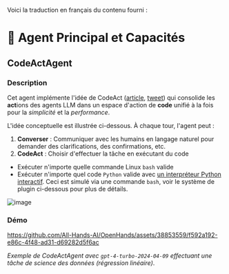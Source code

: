 Voici la traduction en français du contenu fourni :

# 🧠 Agent Principal et Capacités

## CodeActAgent

### Description

Cet agent implémente l'idée de CodeAct ([article](https://arxiv.org/abs/2402.01030), [tweet](https://twitter.com/xingyaow_/status/1754556835703751087)) qui consolide les **act**ions des agents LLM dans un espace d'action de **code** unifié à la fois pour la _simplicité_ et la _performance_.

L'idée conceptuelle est illustrée ci-dessous. À chaque tour, l'agent peut :

1. **Converser** : Communiquer avec les humains en langage naturel pour demander des clarifications, des confirmations, etc.
2. **CodeAct** : Choisir d'effectuer la tâche en exécutant du code

- Exécuter n'importe quelle commande Linux `bash` valide
- Exécuter n'importe quel code `Python` valide avec [un interpréteur Python interactif](https://ipython.org/). Ceci est simulé via une commande `bash`, voir le système de plugin ci-dessous pour plus de détails.

![image](https://github.com/All-Hands-AI/OpenHands/assets/38853559/92b622e3-72ad-4a61-8f41-8c040b6d5fb3)

### Démo

https://github.com/All-Hands-AI/OpenHands/assets/38853559/f592a192-e86c-4f48-ad31-d69282d5f6ac

_Exemple de CodeActAgent avec `gpt-4-turbo-2024-04-09` effectuant une tâche de science des données (régression linéaire)_.

